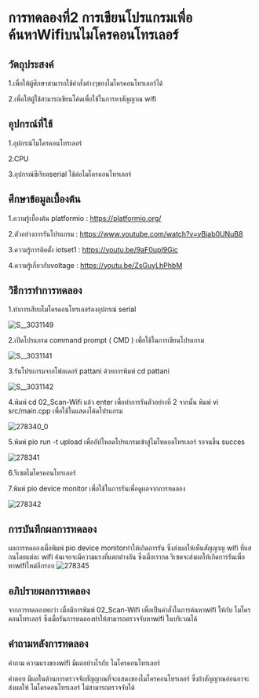 # การทดลองที่2 การเขียนโปรแกรมเพื่อค้นหาWifiบนไมโครคอนโทรเลอร์
## วัตถุประสงค์
 1.เพื่อให้ผู้ศึกษาสามารถใช้คำสั่งต่างๆของไมโครคอนโทรเลอร์ได้
 
 2.เพื่อให้ผู้ใช้สามารถเขียนโค้ดเพื่อใช้ในการหาสัญญาณ wifi
 
## อุปกรณ์ที่ใช้
 1.อุปกรณ์ไมโครคอนโทรเลอร์
 
 2.CPU
 
 3.อุปกรณ์ซีเรียลserial ใช้ต่อไมโครคอนโทรเลอร์
## ศึกษาข้อมูลเบื้องต้น
1.ความรู้เบื้องต้น platformio : https://platformio.org/

2.ตัวอย่างการรันโปรแกรม : https://www.youtube.com/watch?v=yBjab0UNuB8

3.ความรู้การติดตั้ง iotset1 : https://youtu.be/9aF0upI9Gic

4.ความรู้เกี่ยวกับvoltage : https://youtu.be/ZsGuyLhPhbM

## วิธีการทำการทดลอง
1.ทำการเสียบไมโครคอนโทรเลอร์ลงอุปกรณ์ serial  

![S__3031149](https://user-images.githubusercontent.com/80879549/112361432-f46bf200-8d05-11eb-9a3f-778f9d3aa94b.jpg)

2.เปิดโปรแกรม command prompt ( CMD ) เพื่อใช้ในการเขียนโปรแกรม

![S__3031141](https://user-images.githubusercontent.com/80879549/112360507-fa150800-8d04-11eb-8c65-759c7a793f66.jpg)

3.รันโปรแกรมจากโฟลเดอร์ pattani ด้วยการพิมพ์ cd pattani

![S__3031142](https://user-images.githubusercontent.com/80879549/112360559-09945100-8d05-11eb-9b23-7b3a6ae71765.jpg)

4.พิมพ์ cd 02_Scan-Wifi แล้ว enter เพื่อทำการรันตัวอย่างที่ 2 จากนั้น พิมพ์ vi src/main.cpp เพื่อใช้ในแสดงโค้ดโปรแกรม

![278340_0](https://user-images.githubusercontent.com/80879549/112369268-94c61480-8d0e-11eb-8fff-d97a557b2496.jpg)

5.พิมพ์ pio run -t upload เพื่ออัปโหลดโปรแกรมเข้าสู่ไมโทคอลโทรเลอร์ รอจนขึ้น succes

![278341](https://user-images.githubusercontent.com/80879549/112369281-98599b80-8d0e-11eb-96f7-a5962bb4326e.jpg)

6.รีเซตไมโครคอนโทรเลอร์


7.พิมพ์ pio device monitor เพื่อใช้ในการรันเพื่อดูผลจากการทดลอง

![278342](https://user-images.githubusercontent.com/80879549/112369301-9c85b900-8d0e-11eb-8514-b3d4b7bb98b9.jpg)
## การบันทึกผลการทดลอง
ผลการทดลองเมื่อพิมพ์ pio device monitorทำให้เกิดการรัน ซึ่งส่งผลให้เห็นสัญญาญ wifi ที่แสกนโดยแต่ละ wifi ค้นเจอจะมีความแรงที่แตกต่างกัน ซึ่งเมื่อเรากด รีเซตจะส่งผลให้เกิดการรันเพื่อหาwifiใหม่อีกรอบ
![278345](https://user-images.githubusercontent.com/80879549/112369710-1453e380-8d0f-11eb-8b9d-a1082d96a4e8.jpg)


## อภิปรายผลการทดลอง
จากการทดลองพบว่า เมื่อมีการพิมพ์ 02_Scan-Wifi เพื่อเป็นคำสั่งในการค้นหาwifi ให้กับ ไมโครคอนโทรเลอร์ ซึ่งเมื่อรันการทดลองทำให้สามารถตรวจจับหาwifi ในบริเวณได้

## คำถามหลังการทดลอง 
คำถาม ความแรงของwifi มีผลอย่างไรกับ ไมโครคอนโทรเลอร์

คำตอบ มีผลในด้านการตรวจจับสัญญาณที่จะแสดงของไมโครคอนโทรเลอร์ ซึ่งถ้าสัญญาณอ่อนอาจะส่งผลให้ ไมโครคอนโทรเลอร์ ไม่สามารถตรวจจับได้


